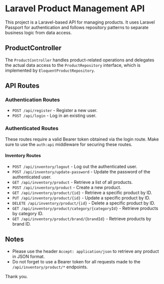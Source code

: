 # Laravel Product Management API

This project is a Laravel-based API for managing products. It uses Laravel Passport for authentication and follows repository patterns to separate business logic from data access.

## ProductController

The `ProductController` handles product-related operations and delegates the actual data access to the `ProductRepository` interface, which is implemented by `EloquentProductRepository`.

## API Routes

### Authentication Routes

- `POST /api/register` - Register a new user.
- `POST /api/login` - Log in an existing user.

### Authenticated Routes

These routes require a valid Bearer token obtained via the login route. Make sure to use the `auth:api` middleware for securing these routes.

#### Inventory Routes

- `POST /api/inventory/logout` - Log out the authenticated user.
- `POST /api/inventory/update-password` - Update the password of the authenticated user.
- `GET /api/inventory/product` - Retrieve a list of all products.
- `POST /api/inventory/product` - Create a new product.
- `GET /api/inventory/product/{id}` - Retrieve a specific product by ID.
- `PUT /api/inventory/product/{id}` - Update a specific product by ID.
- `DELETE /api/inventory/product/{id}` - Delete a specific product by ID.
- `GET /api/inventory/product/category/{categoryId}` - Retrieve products by category ID.
- `GET /api/inventory/product/brand/{brandId}` - Retrieve products by brand ID.

## Notes

- Please use the header `Accept: application/json` to retrieve any product in JSON format.
- Do not forget to use a Bearer token for all requests made to the `/api/inventory/product/*` endpoints.

Thank you.
